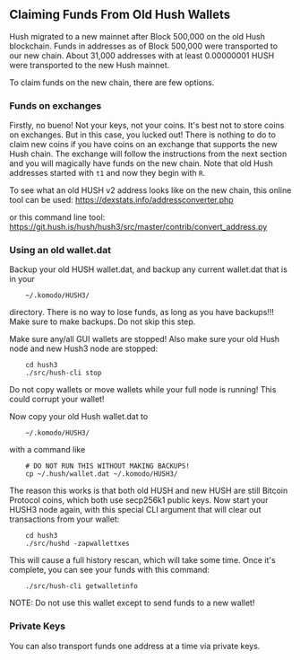 ## Claiming Funds From Old Hush Wallets

Hush migrated to a new mainnet after Block 500,000 on the old Hush blockchain.
Funds in addresses as of Block 500,000 were transported to our new chain. About
31,000 addresses with at least 0.00000001 HUSH were transported to the new Hush
mainnet.

To claim funds on the new chain, there are few options.

### Funds on exchanges

Firstly, no bueno! Not your keys, not your coins. It's best not to store coins
on exchanges. But in this case, you lucked out! There is nothing to do to claim
new coins if you have coins on an exchange that supports the new Hush chain.
The exchange will follow the instructions from the next section and you will
magically have funds on the new chain. Note that old Hush addresses started
with `t1` and now they begin with `R`.

To see what an old HUSH v2 address looks like on the new chain, this online tool
can be used: https://dexstats.info/addressconverter.php

or this command line tool: https://git.hush.is/hush/hush3/src/master/contrib/convert_address.py


### Using an old wallet.dat

Backup your old HUSH wallet.dat, and backup any current wallet.dat that is in your

        ~/.komodo/HUSH3/

directory. There is no way to lose funds, as long as you have backups!!! Make sure
to make backups. Do not skip this step.

Make sure any/all GUI wallets are stopped! Also make sure your old Hush node
and new Hush3 node are stopped:

        cd hush3
        ./src/hush-cli stop

Do not copy wallets or move wallets while your full node is running! This could
corrupt your wallet!

Now copy your old Hush wallet.dat to

        ~/.komodo/HUSH3/

with a command like

        # DO NOT RUN THIS WITHOUT MAKING BACKUPS!
        cp ~/.hush/wallet.dat ~/.komodo/HUSH3/

The reason this works is that both old HUSH and new HUSH are still Bitcoin Protocol
coins, which both use secp256k1 public keys. Now start your HUSH3 node again,
with this special CLI argument that will clear out transactions from your wallet:

        cd hush3
        ./src/hushd -zapwallettxes

This will cause a full history rescan, which will take some time. Once it's complete,
you can see your funds with this command:

        ./src/hush-cli getwalletinfo

NOTE: Do not use this wallet except to send funds to a new wallet!

### Private Keys

You can also transport funds one address at a time via private keys.
